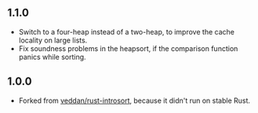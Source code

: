 1.1.0
-----

 * Switch to a four-heap instead of a two-heap, to improve the cache locality
   on large lists.
 * Fix soundness problems in the heapsort, if the comparison function panics
   while sorting.


1.0.0
-----

 * Forked from [veddan/rust-introsort], because it didn't run on stable Rust.

[veddan/rust-introsort]: https://github.com/veddan/rust-introsort


